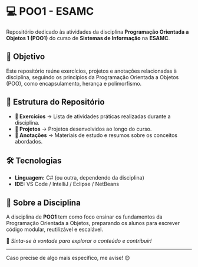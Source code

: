# 💻 POO1 - ESAMC  
Repositório dedicado às atividades da disciplina **Programação Orientada a Objetos 1 (POO1)** do curso de **Sistemas de Informação** na **ESAMC**.  

## 📌 Objetivo  
Este repositório reúne exercícios, projetos e anotações relacionadas à disciplina, seguindo os princípios da Programação Orientada a Objetos (POO), como encapsulamento, herança e polimorfismo.  

## 📂 Estrutura do Repositório  
- **📁 Exercícios** → Lista de atividades práticas realizadas durante a disciplina.  
- **📁 Projetos** → Projetos desenvolvidos ao longo do curso.  
- **📁 Anotações** → Materiais de estudo e resumos sobre os conceitos abordados.  

## 🛠️ Tecnologias  
- **Linguagem:** C# (ou outra, dependendo da disciplina)  
- **IDE:** VS Code / IntelliJ / Eclipse / NetBeans  

## 🎯 Sobre a Disciplina  
A disciplina de **POO1** tem como foco ensinar os fundamentos da Programação Orientada a Objetos, preparando os alunos para escrever código modular, reutilizável e escalável.  

🚀 _Sinta-se à vontade para explorar o conteúdo e contribuir!_  

---

Caso precise de algo mais específico, me avise! 😊
